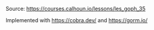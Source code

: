Source: https://courses.calhoun.io/lessons/les_goph_35

Implemented with https://cobra.dev/ and https://gorm.io/